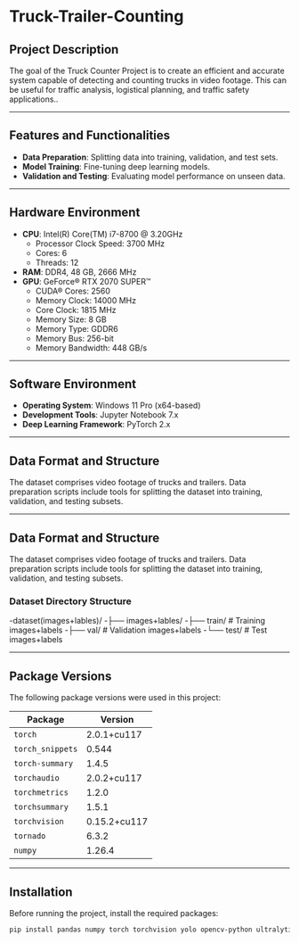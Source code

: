 # Truck-Trailer-Counting

## Project Description
The goal of the Truck Counter Project is to create an efficient and accurate system capable of detecting and counting trucks in video footage. This can be useful for traffic analysis, logistical planning, and traffic safety applications..

---

## Features and Functionalities
- **Data Preparation**: Splitting data into training, validation, and test sets.
- **Model Training**: Fine-tuning deep learning models.
- **Validation and Testing**: Evaluating model performance on unseen data.

---

## Hardware Environment
- **CPU**: Intel(R) Core(TM) i7-8700 @ 3.20GHz
  - Processor Clock Speed: 3700 MHz
  - Cores: 6
  - Threads: 12
- **RAM**: DDR4, 48 GB, 2666 MHz
- **GPU**: GeForce® RTX 2070 SUPER™
  - CUDA® Cores: 2560
  - Memory Clock: 14000 MHz
  - Core Clock: 1815 MHz
  - Memory Size: 8 GB
  - Memory Type: GDDR6
  - Memory Bus: 256-bit
  - Memory Bandwidth: 448 GB/s

---

## Software Environment
- **Operating System**: Windows 11 Pro (x64-based)
- **Development Tools**: Jupyter Notebook 7.x
- **Deep Learning Framework**: PyTorch 2.x

---

## Data Format and Structure
The dataset comprises video footage of trucks and trailers. Data preparation scripts include tools for splitting the dataset into training, validation, and testing subsets.

---

## Data Format and Structure
The dataset comprises video footage of trucks and trailers. Data preparation scripts include tools for splitting the dataset into training, validation, and testing subsets.

### Dataset Directory Structure

-dataset(images+lables)/
-├── images+lables/
  -├── train/     # Training images+labels
  -├── val/       # Validation images+labels
  -└── test/      # Test images+labels

---

## Package Versions

The following package versions were used in this project:

| Package               | Version      |
|-----------------------|--------------|
| `torch`              | 2.0.1+cu117  |
| `torch_snippets`     | 0.544        |
| `torch-summary`      | 1.4.5        |
| `torchaudio`         | 2.0.2+cu117  |
| `torchmetrics`       | 1.2.0        |
| `torchsummary`       | 1.5.1        |
| `torchvision`        | 0.15.2+cu117 |
| `tornado`            | 6.3.2        |
| `numpy`              | 1.26.4       |

---

## Installation

Before running the project, install the required packages:

```bash 
pip install pandas numpy torch torchvision yolo opencv-python ultralytics PIL glob2

